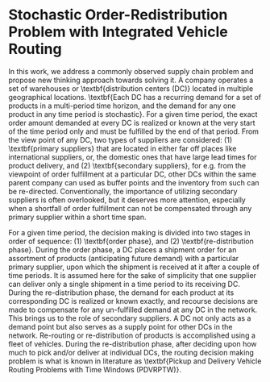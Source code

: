 # Stochastic Order-Redistribution Problem with Integrated Vehicle Routing

In this work, we address a commonly observed supply chain problem and propose new thinking approach towards solving it. A company operates a set of warehouses or \textbf{distribution centers (DC)} located in multiple geographical locations. \textbf{Each DC has a recurring demand for a set of products in a multi-period time horizon, and the demand for any one product in any time period is stochastic}. For a given time period, the exact order amount demanded at every DC is realized or known at the very start of the time period only and must be fulfilled by the end of that period. From the view point of any DC, two types of suppliers are considered: (1) \textbf{primary suppliers} that are located in either far off places like international suppliers, or, the domestic ones that have large lead times for product delivery, and (2) \textbf{secondary suppliers}, for e.g. from the viewpoint of order fulfillment at a particular DC, other DCs within the same parent company can used as buffer points and the inventory from such can be re-directed. Conventionally, the importance of utilizing secondary suppliers is often overlooked, but it deserves more attention, especially when a shortfall of order fulfillment can not be compensated through any primary supplier within a short time span. 

For a given time period, the decision making is divided into two stages in order of sequence: (1) \textbf{order phase}, and (2) \textbf{re-distribution phase}. During the order phase, a DC places a shipment order for an assortment of products (anticipating future demand) with a particular primary supplier, upon which the shipment is received at it after a couple of time periods. It is assumed here for the sake of simplicity that one supplier can deliver only a single shipment in a time period to its receiving DC. During the re-distribution phase, the demand for each product at its corresponding DC is realized or known exactly, and recourse decisions are made to compensate for any un-fulfilled demand at any DC in the network. This brings us to the role of secondary suppliers. A DC not only acts as a demand point but also serves as a supply point for other DCs in the network. Re-routing or re-distribution of products is accomplished using a fleet of vehicles. During the re-distribution phase, after deciding upon how much to pick and/or deliver at individual DCs, the routing decision making problem is what is known in literature as \textbf{Pickup and Delivery Vehicle Routing Problems with Time Windows (PDVRPTW)}.